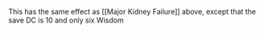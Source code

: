 This has the same effect as [[Major Kidney Failure]] above, except that the save DC is 10
and only six Wisdom